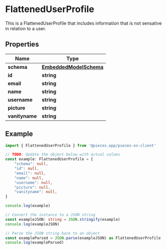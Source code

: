 
# FlattenedUserProfile

This is a FlattenedUserProfile that includes information that is not sensative in relation to a user.

## Properties

Name | Type
------------ | -------------
**schema** | [**EmbeddedModelSchema**](EmbeddedModelSchema)
**id** | **string**
**email** | **string**
**name** | **string**
**username** | **string**
**picture** | **string**
**vanityname** | **string**

## Example

```typescript
import { FlattenedUserProfile } from '@pieces.app/pieces-os-client'

// TODO: Update the object below with actual values
const example: FlattenedUserProfile = {
    "schema": null,
    "id": null,
    "email": null,
    "name": null,
    "username": null,
    "picture": null,
    "vanityname": null,
}

console.log(example)

// Convert the instance to a JSON string
const exampleJSON: string = JSON.stringify(example)
console.log(exampleJSON)

// Parse the JSON string back to an object
const exampleParsed = JSON.parse(exampleJSON) as FlattenedUserProfile
console.log(exampleParsed)
```


